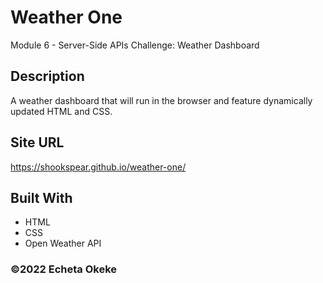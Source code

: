 # Weather One
Module 6 - Server-Side APIs Challenge: Weather Dashboard

## Description
A weather dashboard that will run in the browser and feature dynamically updated HTML and CSS.

## Site URL
https://shookspear.github.io/weather-one/


## Built With
* HTML
* CSS
* Open Weather API



### ©️2022 Echeta Okeke
